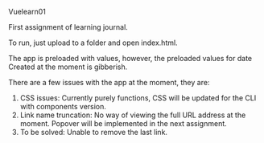 Vuelearn01 

First assignment of learning journal.

To run, just upload to a folder and open index.html.

The app is preloaded with values, however, the preloaded values for date Created at the moment is gibberish.

There are a few issues with the app at the moment, they are: 

1) CSS issues: Currently purely functions, CSS will be updated for the CLI with components version.
2) Link name truncation: No way of viewing the full URL address at the moment. Popover will be implemented in the next assignment.
3) To be solved: Unable to remove the last link.